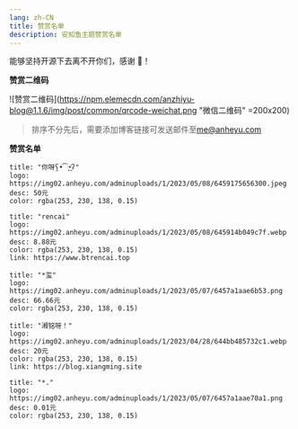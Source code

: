 ```yaml
---
lang: zh-CN
title: 赞赏名单
description: 安知鱼主题赞赏名单
---
```


能够坚持开源下去离不开你们，感谢 🙏！

**赞赏二维码**

![赞赏二维码](https://npm.elemecdn.com/anzhiyu-blog@1.1.6/img/post/common/qrcode-weichat.png "微信二维码" =200x200)

> 排序不分先后，需要添加博客链接可发送邮件至[me@anheyu.com](http://mail.qq.com/cgi-bin/qm_share?t=qm_mailme&email=dxQfEhk3FhkNHx4OWRQZ)

**赞赏名单**

```card
title: "你呀ʕ̯•͡ˑ͓•̯᷅ʔ"
logo: https://img02.anheyu.com/adminuploads/1/2023/05/08/6459175656300.jpeg
desc: 50元
color: rgba(253, 230, 138, 0.15)
```

```card
title: "rencai"
logo: https://img02.anheyu.com/adminuploads/1/2023/05/08/645914b049c7f.webp
desc: 8.88元
color: rgba(253, 230, 138, 0.15)
link: https://www.btrencai.top
```

```card
title: "*玺"
logo: https://img02.anheyu.com/adminuploads/1/2023/05/07/6457a1aae6b53.png
desc: 66.66元
color: rgba(253, 230, 138, 0.15)
```

```card
title: "湘铭呀！"
logo: https://img02.anheyu.com/adminuploads/1/2023/04/28/644bb485732c1.webp
desc: 20元
color: rgba(253, 230, 138, 0.15)
link: https://blog.xiangming.site
```

```card
title: "*."
logo: https://img02.anheyu.com/adminuploads/1/2023/05/07/6457a1aae70a1.png
desc: 0.01元
color: rgba(253, 230, 138, 0.15)
```
